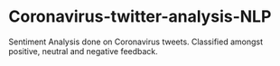 # Coronavirus-twitter-analysis-NLP
Sentiment Analysis done on Coronavirus tweets. Classified amongst positive, neutral and negative feedback.
